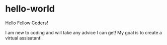 # hello-world

Hello Fellow Coders!

I am new to coding and will take any advice I can get! My goal is to create a virtual assisatant! 
